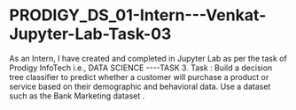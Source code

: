 # PRODIGY_DS_01-Intern---Venkat-Jupyter-Lab-Task-03
As an Intern, I have created and completed in Jupyter Lab as per the task of Prodigy InfoTech i.e., DATA SCIENCE ----TASK 3.  Task : Build a decision tree classifier to predict whether a customer will purchase a product or service based on their demographic and behavioral data. Use a dataset such as the Bank Marketing dataset .
